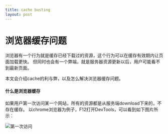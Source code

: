 ```yaml
---
title: cache busting
layout: post
---
```


# 浏览器缓存问题

浏览器有一个行为就是缓存已经下载过的资源，这个行为可以在缓存有效期内让页面加载更快。
但同时也会有一个弊端，就是服务器资源更新以后，用户可能看不到最新页面。


本文会介绍cache的利与弊，以及怎么解决浏览器缓存问题。

#### 什么是浏览器缓存

如果用户第一次访问某一个网站，所有的资源都是从服务端download下来的，不存在缓存。
以chrome浏览器为例子，F12打开DevTools，可以看到如下图片所示：


![第一次访问]( https://limeii.github.io/assets/images/posts/cache-firstload.png)




                        